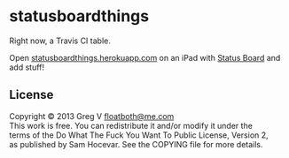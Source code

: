 # statusboardthings

Right now, a Travis CI table.

Open [statusboardthings.herokuapp.com](http://statusboardthings.herokuapp.com) on an iPad with [Status Board](http://panic.com/statusboard/) and add stuff!

## License

Copyright © 2013 Greg V <floatboth@me.com>  
This work is free. You can redistribute it and/or modify it under the  
terms of the Do What The Fuck You Want To Public License, Version 2,  
as published by Sam Hocevar. See the COPYING file for more details.
